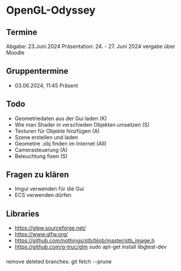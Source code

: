 # OpenGL-Odyssey

## Termine

Abgabe:  23.Juni.2024
Präsentation: 24. - 27. Juni 2024 vergabe über Moodle

## Gruppentermine

- 03.06.2024, 11:45 Präsent 

## Todo

- Geometriedaten aus der Gui laden (K)
- Wie man Shader in verschieden Objekten umsetzen (S)
- Texturen für Objekte hinzfügen (A)
- Szene erstellen und laden 
- Geometire .obj finden im Internet (All)
- Camerasteuerung (A)
- Beleuchtung fixen (S)


## Fragen zu klären

- Imgui verwenden für die Gui
- ECS verwenden dürfen

## Libraries 

- https://glew.sourceforge.net/
- https://www.glfw.org/
- https://github.com/nothings/stb/blob/master/stb_image.h
- https://github.com/g-truc/glm
  sudo apt-get install libgtest-dev
###
remove deleted branches: git fetch --prune 